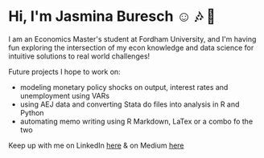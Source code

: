 # Hi, I'm Jasmina Buresch :relaxed: :notes: :cherry_blossom: 

I am an Economics Master's student at Fordham University, and I'm having fun exploring the intersection of my econ knowledge and data science for intuitive solutions to real world challenges!

Future projects I hope to work on:
- modeling monetary policy shocks on output, interest rates and unemployment using VARs 
- using AEJ data and converting Stata do files into analysis in R and Python
- automating memo writing using R Markdown, LaTex or a combo fo the two

Keep up with me on LinkedIn [here](https://www.linkedin.com/in/jasmina-buresch-a732a4156/) & on Medium [here](https://medium.com/@jasminaburesch) 
